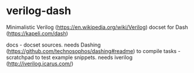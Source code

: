 # verilog-dash
Minimalistic Verilog (https://en.wikipedia.org/wiki/Verilog) docset for Dash (https://kapeli.com/dash)

docs - docset sources. needs Dashing (https://github.com/technosophos/dashing#readme) to compile
tasks - scratchpad to test example snippets. needs iverilog (http://iverilog.icarus.com/)
